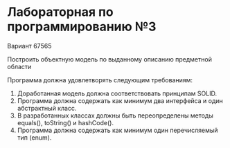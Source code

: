 # Лабораторная по программированию №3
Вариант 67565

Построить объектную модель по выданному описанию предметной области

Программа должна удовлетворять следующим требованиям:
1. Доработанная модель должна соответствовать принципам SOLID.
2. Программа должна содержать как минимум два интерфейса и один абстрактный класс.
3. В разработанных классах должны быть переопределены методы equals(), toString() и hashCode().
4. Программа должна содержать как минимум один перечисляемый тип (enum).
